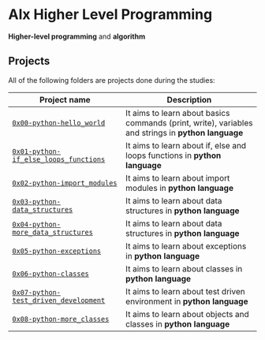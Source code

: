 # Alx Higher Level Programming

**Higher-level programming** and **algorithm**

## Projects
All of the following folders are projects done during the studies:

| Project name | Description |
| ------------ | ----------- |
| [`0x00-python-hello_world`](https://github.com/aslam-adigun/alx-higher_level_programming/tree/master/0x00-python-hello_world) | It aims to learn about basics commands (print, write), variables and strings in **python language** |
| [`0x01-python-if_else_loops_functions`](https://github.com/aslam-adigun/alx-higher_level_programming/tree/master/0x01-python-if_else_loops_functions) | It aims to learn about if, else and loops functions in **python language** |
| [`0x02-python-import_modules`](https://github.com/aslam-adigun/alx-higher_level_programming/tree/master/0x02-python-import_modules) | It aims to learn about import modules in **python language** |
| [`0x03-python-data_structures`](https://github.com/aslam-adigun/alx-higher_level_programming/tree/master/0x03-python-data_structures) | It aims to learn about data structures in **python language** |
| [`0x04-python-more_data_structures`](https://github.com/aslam-adigun/alx-higher_level_programming/tree/master/0x04-python-more_data_structures) | It aims to learn about data structures in **python language** |
| [`0x05-python-exceptions`](https://github.com/aslam-adigun/alx-higher_level_programming/tree/master/0x05-python-exceptions) | It aims to learn about exceptions in **python language** |
| [`0x06-python-classes`](https://github.com/aslam-adigun/alx-higher_level_programming/tree/master/0x06-python-classes) | It aims to learn about classes in **python language** |
| [`0x07-python-test_driven_development`](https://github.com/aslam-adigun/alx-higher_level_programming/tree/master/0x07-python-test_driven_development) | It aims to learn about test driven environment in **python language** |
| [`0x08-python-more_classes`](https://github.com/aslam-adigun/alx-higher_level_programming/tree/master/0x08-python-more_classes) | It aims to learn about objects and classes in **python language** |
